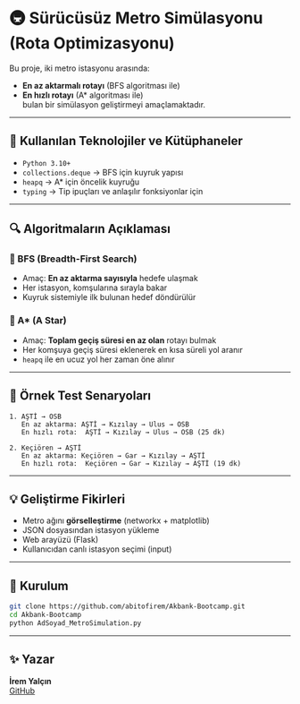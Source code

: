 # 🚇 Sürücüsüz Metro Simülasyonu (Rota Optimizasyonu)

Bu proje, iki metro istasyonu arasında:
- **En az aktarmalı rotayı** (BFS algoritması ile)
- **En hızlı rotayı** (A* algoritması ile)  
bulan bir simülasyon geliştirmeyi amaçlamaktadır.

---

## 🧠 Kullanılan Teknolojiler ve Kütüphaneler

- `Python 3.10+`
- `collections.deque` → BFS için kuyruk yapısı
- `heapq` → A* için öncelik kuyruğu
- `typing` → Tip ipuçları ve anlaşılır fonksiyonlar için

---

## 🔍 Algoritmaların Açıklaması

### 🔹 BFS (Breadth-First Search)
- Amaç: **En az aktarma sayısıyla** hedefe ulaşmak
- Her istasyon, komşularına sırayla bakar
- Kuyruk sistemiyle ilk bulunan hedef döndürülür

### 🔹 A* (A Star)
- Amaç: **Toplam geçiş süresi en az olan** rotayı bulmak
- Her komşuya geçiş süresi eklenerek en kısa süreli yol aranır
- `heapq` ile en ucuz yol her zaman öne alınır

---

## 📌 Örnek Test Senaryoları

```
1. AŞTİ → OSB
   En az aktarma: AŞTİ → Kızılay → Ulus → OSB
   En hızlı rota:  AŞTİ → Kızılay → Ulus → OSB (25 dk)

2. Keçiören → AŞTİ
   En az aktarma: Keçiören → Gar → Kızılay → AŞTİ
   En hızlı rota:  Keçiören → Gar → Kızılay → AŞTİ (19 dk)
```

---

## 💡 Geliştirme Fikirleri

- Metro ağını **görselleştirme** (networkx + matplotlib)
- JSON dosyasından istasyon yükleme
- Web arayüzü (Flask)
- Kullanıcıdan canlı istasyon seçimi (input)

---

## 📂 Kurulum

```bash
git clone https://github.com/abitofirem/Akbank-Bootcamp.git
cd Akbank-Bootcamp
python AdSoyad_MetroSimulation.py
```

---

## ✨ Yazar

**İrem Yalçın**  
[GitHub](https://github.com/abitofirem)
